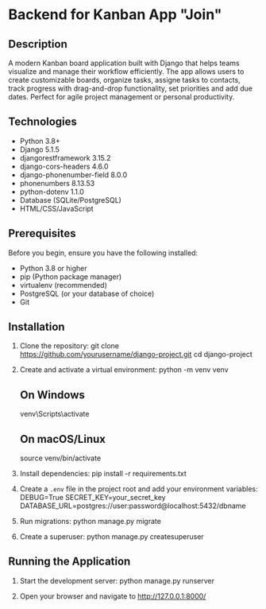 # Backend for Kanban App "Join"

## Description
A modern Kanban board application built with Django that helps teams visualize and manage their workflow efficiently. 
The app allows users to create customizable boards, organize tasks, assigne tasks to contacts, track progress with drag-and-drop functionality, set priorities and add due dates. Perfect for agile project management or personal productivity.

## Technologies
- Python 3.8+
- Django 5.1.5
- djangorestframework 3.15.2
- django-cors-headers 4.6.0
- django-phonenumber-field 8.0.0
- phonenumbers 8.13.53
- python-dotenv 1.1.0
- Database (SQLite/PostgreSQL)
- HTML/CSS/JavaScript

## Prerequisites
Before you begin, ensure you have the following installed:
- Python 3.8 or higher
- pip (Python package manager)
- virtualenv (recommended)
- PostgreSQL (or your database of choice)
- Git

## Installation
1. Clone the repository:
   git clone https://github.com/yourusername/django-project.git
   cd django-project

2. Create and activate a virtual environment:
   python -m venv venv
   
   ## On Windows
   venv\Scripts\activate
   
   ## On macOS/Linux
   source venv/bin/activate

3. Install dependencies:
   pip install -r requirements.txt

4. Create a `.env` file in the project root and add your environment variables:
   DEBUG=True
   SECRET_KEY=your_secret_key
   DATABASE_URL=postgres://user:password@localhost:5432/dbname

5. Run migrations:
   python manage.py migrate

6. Create a superuser:
   python manage.py createsuperuser

## Running the Application
1. Start the development server:
   python manage.py runserver

2. Open your browser and navigate to http://127.0.0.1:8000/